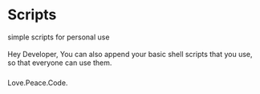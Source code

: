 # Scripts
simple scripts for personal use</br>
</br>
Hey Developer, You can also append your basic shell scripts that you use, so that everyone can use them.
###
Love.Peace.Code.
